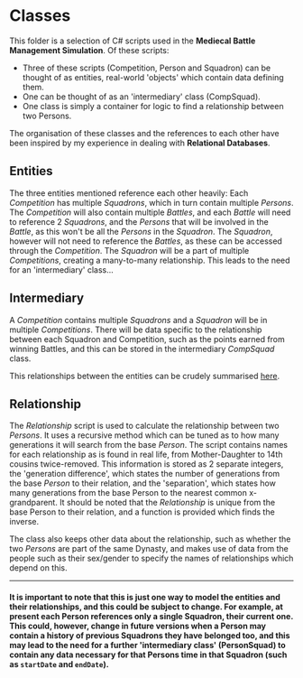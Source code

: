 # Classes

This folder is a selection of C# scripts used in the **Mediecal Battle Management Simulation**. Of these scripts:

- Three of these scripts (Competition, Person and Squadron) can be thought of as entities, real-world 'objects' which contain data defining them.
- One can be thought of as an 'intermediary' class (CompSquad).
- One class is simply a container for logic to find a relationship between two Persons.

The organisation of these classes and the references to each other have been inspired by my experience in dealing with **Relational Databases**.

## Entities

The three entities mentioned reference each other heavily: Each _Competition_ has multiple _Squadrons_, which in turn contain multiple _Persons_. The _Competition_ will also contain multiple _Battles_, and each _Battle_ will need to reference 2 _Squadrons_, and the _Persons_ that will be involved in the _Battle_, as this won't be all the _Persons_ in the _Squadron_. The _Squadron_, however will not need to reference the _Battles_, as these can be accessed through the _Competition_. The _Squadron_ will be a part of multiple _Competitions_, creating a many-to-many relationship. This leads to the need for an 'intermediary' class...

## Intermediary

A _Competition_ contains multiple _Squadrons_ and a _Squadron_ will be in multiple _Competitions_. There will be data specific to the relationship between each Squadron and Competition, such as the points earned from winning Battles, and this can be stored in the intermediary _CompSquad_ class.

This relationships between the entities can be crudely summarised [here](https://github.com/ThomasDoyle11/medieval_battle_management_sim/blob/master/classes/entity-relationship.png).

## Relationship

The _Relationship_ script is used to calculate the relationship between two _Persons_. It uses a recursive method which can be tuned as to how many generations it will search from the base _Person_. The script contains names for each relationship as is found in real life, from Mother-Daughter to 14th cousins twice-removed. This information is stored as 2 separate integers, the 'generation difference', which states the number of generations from the base _Person_ to their relation, and the 'separation', which states how many generations from the base Person to the nearest common x-grandparent. It should be noted that the _Relationship_ is unique from the base Person to their relation, and a function is provided which finds the inverse.

The class also keeps other data about the relationship, such as whether the two _Persons_ are part of the same Dynasty, and makes use of data from the people such as their sex/gender to specify the names of relationships which depend on this.

---

#### It is important to note that this is just one way to model the entities and their relationships, and this could be subject to change. For example, at present each Person references only a single Squadron, their current one. This could, however, change in future versions when a Person may contain a history of previous Squadrons they have belonged too, and this may lead to the need for a further 'intermediary class' (PersonSquad) to contain any data necessary for that Persons time in that Squadron (such as `startDate` and `endDate`).
